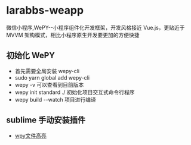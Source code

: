 # larabbs-weapp
 微信小程序,WePY--小程序组件化开发框架，开发风格接近 Vue.js，更贴近于 MVVM 架构模式，相比小程序原生开发要更加的方便快捷

## 初始化 WePY 
- 首先需要全局安装 wepy-cli
- sudo yarn global add wepy-cli
- wepy -v 可以查看到目前版本
- wepy init standard ./  初始化项目交互式命令行程序
- wepy build --watch 项目进行编译

## sublime 手动安装插件
- [wpy文件高亮](https://github.com/vuejs/vue-syntax-highlight)
